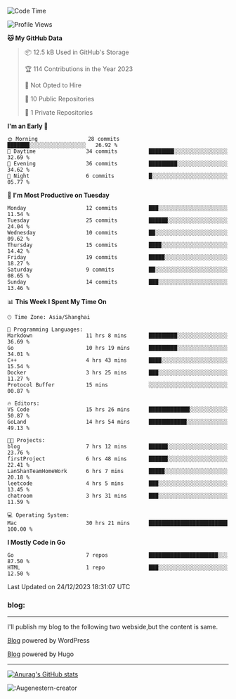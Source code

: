 <!--START_SECTION:waka-->
![Code Time](http://img.shields.io/badge/Code%20Time-71%20hrs%2038%20mins-blue)

![Profile Views](http://img.shields.io/badge/Profile%20Views-14-blue)

**🐱 My GitHub Data** 

> 📦 12.5 kB Used in GitHub's Storage 
 > 
> 🏆 114 Contributions in the Year 2023
 > 
> 🚫 Not Opted to Hire
 > 
> 📜 10 Public Repositories 
 > 
> 🔑 1 Private Repositories 
 > 
**I'm an Early 🐤** 

```text
🌞 Morning                28 commits          ███████░░░░░░░░░░░░░░░░░░   26.92 % 
🌆 Daytime                34 commits          ████████░░░░░░░░░░░░░░░░░   32.69 % 
🌃 Evening                36 commits          █████████░░░░░░░░░░░░░░░░   34.62 % 
🌙 Night                  6 commits           █░░░░░░░░░░░░░░░░░░░░░░░░   05.77 % 
```
📅 **I'm Most Productive on Tuesday** 

```text
Monday                   12 commits          ███░░░░░░░░░░░░░░░░░░░░░░   11.54 % 
Tuesday                  25 commits          ██████░░░░░░░░░░░░░░░░░░░   24.04 % 
Wednesday                10 commits          ██░░░░░░░░░░░░░░░░░░░░░░░   09.62 % 
Thursday                 15 commits          ████░░░░░░░░░░░░░░░░░░░░░   14.42 % 
Friday                   19 commits          █████░░░░░░░░░░░░░░░░░░░░   18.27 % 
Saturday                 9 commits           ██░░░░░░░░░░░░░░░░░░░░░░░   08.65 % 
Sunday                   14 commits          ███░░░░░░░░░░░░░░░░░░░░░░   13.46 % 
```


📊 **This Week I Spent My Time On** 

```text
🕑︎ Time Zone: Asia/Shanghai

💬 Programming Languages: 
Markdown                 11 hrs 8 mins       █████████░░░░░░░░░░░░░░░░   36.69 % 
Go                       10 hrs 19 mins      █████████░░░░░░░░░░░░░░░░   34.01 % 
C++                      4 hrs 43 mins       ████░░░░░░░░░░░░░░░░░░░░░   15.54 % 
Docker                   3 hrs 25 mins       ███░░░░░░░░░░░░░░░░░░░░░░   11.27 % 
Protocol Buffer          15 mins             ░░░░░░░░░░░░░░░░░░░░░░░░░   00.87 % 

🔥 Editors: 
VS Code                  15 hrs 26 mins      █████████████░░░░░░░░░░░░   50.87 % 
GoLand                   14 hrs 54 mins      ████████████░░░░░░░░░░░░░   49.13 % 

🐱‍💻 Projects: 
blog                     7 hrs 12 mins       ██████░░░░░░░░░░░░░░░░░░░   23.76 % 
firstProject             6 hrs 48 mins       ██████░░░░░░░░░░░░░░░░░░░   22.41 % 
LanShanTeamHomeWork      6 hrs 7 mins        █████░░░░░░░░░░░░░░░░░░░░   20.18 % 
leetcode                 4 hrs 5 mins        ███░░░░░░░░░░░░░░░░░░░░░░   13.45 % 
chatroom                 3 hrs 31 mins       ███░░░░░░░░░░░░░░░░░░░░░░   11.59 % 

💻 Operating System: 
Mac                      30 hrs 21 mins      █████████████████████████   100.00 % 
```

**I Mostly Code in Go** 

```text
Go                       7 repos             ██████████████████████░░░   87.50 % 
HTML                     1 repo              ███░░░░░░░░░░░░░░░░░░░░░░   12.50 % 
```




 Last Updated on 24/12/2023 18:31:07 UTC
<!--END_SECTION:waka-->

### blog:
---
I'll publish my blog to the following two webside,but the content is same.


[Blog](http://lance47.com/) powered by WordPress

[Blog](http://lance547.github.io) powered by Hugo
___
[![Anurag's GitHub stats](https://github-readme-stats.vercel.app/api?username=lance547)](https://github.com/anuraghazra/github-readme-stats)
<!---
lance547/lance547 is a ✨ special ✨ repository because its `README.md` (this file) appears on your GitHub profile.
You can click the Preview link to take a look at your changes.
--->

![:Augenestern-creator](https://count.getloli.com/get/@lance547?theme=moebooru)

